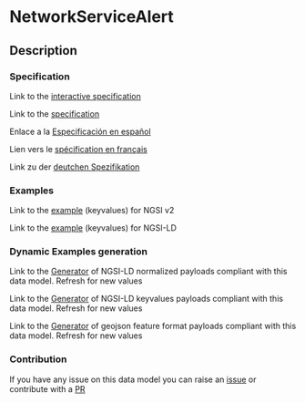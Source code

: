 # NetworkServiceAlert

## Description 


### Specification

Link to the [interactive specification](https://swagger.lab.fiware.org/?url=https://smart-data-models.github.io/dataModel.RiskManagement/NetworkServiceAlert/swagger.yaml)

Link to the [specification](https://smart-data-models.github.io/dataModel.RiskManagement/NetworkServiceAlert/doc/spec.md)

Enlace a la [Especificación en español](https://smart-data-models.github.io/dataModel.RiskManagement/NetworkServiceAlert/doc/spec_ES.md)

Lien vers le [spécification en français](https://smart-data-models.github.io/dataModel.RiskManagement/NetworkServiceAlert/doc/spec_FR.md)

Link zu der [deutchen Spezifikation](https://smart-data-models.github.io/dataModel.RiskManagement/NetworkServiceAlert/doc/spec_DE.md)
### Examples

Link to the [example](https://smart-data-models.github.io/dataModel.RiskManagement/NetworkServiceAlert/examples/example.json) (keyvalues) for NGSI v2

Link to the [example](https://smart-data-models.github.io/dataModel.RiskManagement/NetworkServiceAlert/examples/example.jsonld) (keyvalues) for NGSI-LD
### Dynamic Examples generation

Link to the [Generator](https://smartdatamodels.org/extra/ngsi-ld_generator_v0.92.php?schemaUrl=https://raw.githubusercontent.com/smart-data-models/dataModel.RiskManagement/master/NetworkServiceAlert/schema.json&email=info@smartdatamodels.org) of NGSI-LD normalized payloads compliant with this data model. Refresh for new values

Link to the [Generator](https://smartdatamodels.org/extra/ngsi-ld_generator_keyvalues_v0.92.php?schemaUrl=https://raw.githubusercontent.com/smart-data-models/dataModel.RiskManagement/master/NetworkServiceAlert/schema.json&email=info@smartdatamodels.org) of NGSI-LD keyvalues payloads compliant with this data model. Refresh for new values

Link to the [Generator](https://smartdatamodels.org/extra/geojson_features_generator_v1.0.php?schemaUrl=https://raw.githubusercontent.com/smart-data-models/dataModel.RiskManagement/master/NetworkServiceAlert/schema.json&email=info@smartdatamodels.org) of geojson feature format payloads compliant with this data model. Refresh for new values
### Contribution

 If you have any issue on this data model you can raise an [issue](https://github.com/smart-data-models/dataModel.RiskManagement/issues)  or contribute with a [PR](https://github.com/smart-data-models/dataModel.RiskManagement/pulls)